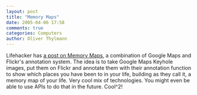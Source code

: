 ```yaml
---
layout: post
title: "Memory Maps"
date: 2005-04-06 17:58
comments: true
categories: Computers
author: Oliver Thylmann
---
```



Lifehacker has [a post on Memory Maps](http://www.lifehacker.com/software/digital-photos/google-maps-flickr-memory-maps-038682.php), a combination of Google Maps and Flickr's annotation system. The idea is to take Google Maps Keyhole images, put them on Flickr and annotate them with their annotation function to show which places you have been to in your life, building as they call it, a memory map of your life. Very cool mix of technologies. You might even be able to use APIs to do that in the future. Cool^2!

